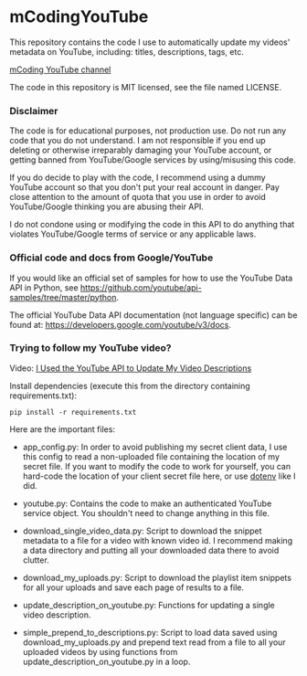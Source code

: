 # mCodingYouTube

This repository contains the code I use to automatically update my videos' metadata on YouTube, including: titles, descriptions, tags, etc.

[mCoding YouTube channel](https://www.youtube.com/c/mCodingWithJamesMurphy)

The code in this repository is MIT licensed, see the file named LICENSE.

### Disclaimer
The code is for educational purposes, not production use.
Do not run any code that you do not understand.
I am not responsible if you end up deleting or otherwise irreparably damaging your YouTube account,
or getting banned from YouTube/Google services by using/misusing this code.

If you do decide to play with the code, I recommend using a dummy YouTube account so that you don't put your real account in danger.
Pay close attention to the amount of quota that you use in order to avoid YouTube/Google thinking you are abusing their API.

I do not condone using or modifying the code in this API to do anything that violates YouTube/Google terms of service or any applicable laws.

### Official code and docs from Google/YouTube
If you would like an official set of samples for how to use the YouTube Data API in Python, see https://github.com/youtube/api-samples/tree/master/python.

The official YouTube Data API documentation (not language specific) can be found at: https://developers.google.com/youtube/v3/docs.

### Trying to follow my YouTube video?
Video: [I Used the YouTube API to Update My Video Descriptions](https://youtu.be/0F9sdRtbwkE)

Install dependencies (execute this from the directory containing requirements.txt):

```shell
pip install -r requirements.txt
```

Here are the important files:

- app_config.py: In order to avoid publishing my secret client data, I use this config to read a non-uploaded file containing the location of my secret file. 
  If you want to modify the code to work for yourself, you can hard-code the location of your client secret file here, or use [dotenv](https://pypi.org/project/python-dotenv/) like I did.
   
- youtube.py: Contains the code to make an authenticated YouTube service object.
  You shouldn't need to change anything in this file.
  
- download_single_video_data.py: Script to download the snippet metadata to a file for a video with known video id.
  I recommend making a data directory and putting all your downloaded data there to avoid clutter.
  
- download_my_uploads.py: Script to download the playlist item snippets for all your uploads and save each page of results to a file. 

- update_description_on_youtube.py: Functions for updating a single video description.

- simple_prepend_to_descriptions.py: Script to load data saved using download_my_uploads.py and prepend text read from a file to all your uploaded videos
  by using functions from update_description_on_youtube.py in a loop.